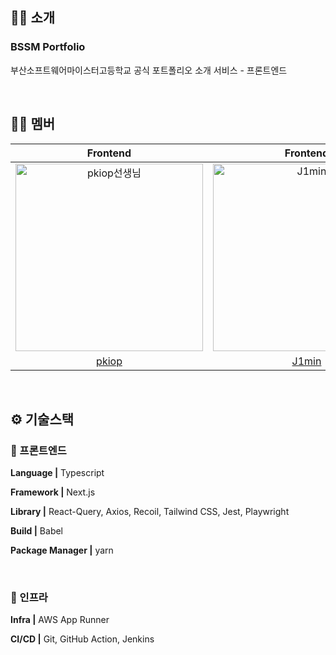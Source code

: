 ## 🤜🏻 소개
### BSSM Portfolio
부산소프트웨어마이스터고등학교 공식 포트폴리오 소개 서비스 - 프론트엔드

<br/>

## 🙌🏻 멤버

|                                         Frontend                                         |                                          Frontend                                           |
| :--------------------------------------------------------------------------------------: | :----------------------------------------------------------------------------------------: 
| <img src="https://avatars.githubusercontent.com/u/34783156?v=4" width=300px alt="pkiop선생님"/> | <img src="https://avatars.githubusercontent.com/u/80014454?v=4" width=300px alt="J1min"/> | 
|                            [pkiop](https://github.com/pkiop)                             |                    [J1min](https://github.com/j1min)                |

<br/>

## ⚙️ 기술스택

### 🧷 프론트엔드

**Language |** Typescript

**Framework |** Next.js

**Library |** React-Query, Axios, Recoil, Tailwind CSS, Jest, Playwright

**Build |** Babel

**Package Manager |** yarn


<br/>

### 🧷 인프라

**Infra |** AWS App Runner

**CI/CD |** Git, GitHub Action, Jenkins
  
<br />